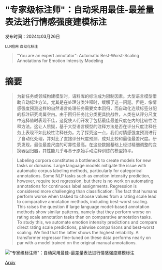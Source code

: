 # "专家级标注师"：自动采用最佳-最差量表法进行情感强度建模标注

发布时间：2024年03月26日

`LLM应用` `自动化标注`

> "You are an expert annotator": Automatic Best-Worst-Scaling Annotations for Emotion Intensity Modeling

# 摘要

> 为新任务或领域构建模型时，语料库的标注成为限制因素。大型语言模型借助自动标注方法，尤其是在处理分类注释时，缓解了这一问题。但是，像情感强度预测这样的自然语言处理任务需要文本回归，而自动化连续标签分配的标注研究尚属空白。由于回归任务比分类更具挑战性，人类在从评分尺度中选择值时表现不佳，这促使人们开发了包括最佳最差尺度在内的比较性注释方法。这让人质疑，基于大型语言模型的注释方法是否在评分尺度注释任务上表现不如比较性注释任务。为了探究这一点，我们对情感强度预测进行了自动化处理，并对比了直接评分尺度预测、成对比较和最佳最差尺度。研究发现，最佳最差尺度的可靠性最高。在这些数据基础上经过精细调整的变换器回归器，其性能几乎与基于原始手动注释训练的模型持平。

> Labeling corpora constitutes a bottleneck to create models for new tasks or domains. Large language models mitigate the issue with automatic corpus labeling methods, particularly for categorical annotations. Some NLP tasks such as emotion intensity prediction, however, require text regression, but there is no work on automating annotations for continuous label assignments. Regression is considered more challenging than classification: The fact that humans perform worse when tasked to choose values from a rating scale lead to comparative annotation methods, including best-worst scaling. This raises the question if large language model-based annotation methods show similar patterns, namely that they perform worse on rating scale annotation tasks than on comparative annotation tasks. To study this, we automate emotion intensity predictions and compare direct rating scale predictions, pairwise comparisons and best-worst scaling. We find that the latter shows the highest reliability. A transformer regressor fine-tuned on these data performs nearly on par with a model trained on the original manual annotations.

!["专家级标注师"：自动采用最佳-最差量表法进行情感强度建模标注](../../../paper_images/2403.17612/x1.png)

[Arxiv](https://arxiv.org/abs/2403.17612)